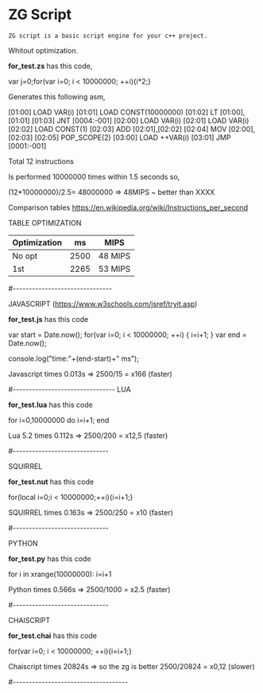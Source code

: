 # ZG Script
	ZG script is a basic script engine for your c++ project.


Whitout optimization.



<b>for_test.zs</b> has this code,

var j=0;for(var i=0; i < 10000000; ++i){i*2;}

Generates this following asm,


[01:00]	LOAD	VAR(i)
[01:01]	LOAD	CONST(10000000)
[01:02]	LT	[01:00],[01:01]
[01:03]	JNT	[0004:-001]
[02:00]	LOAD	VAR(i)
[02:01]	LOAD	VAR(i)
[02:02]	LOAD	CONST(1)
[02:03]	ADD	[02:01],[02:02]
[02:04]	MOV	[02:00],[02:03]
[02:05]	POP_SCOPE(2)
[03:00]	LOAD	++VAR(i)
[03:01]	JMP	[0001:-001]




Total 12 instructions


Is performed 10000000 times within 1.5 seconds so,

(12*10000000)/2.5= 48000000 => 48MIPS ~ better than XXXX 

Comparison tables https://en.wikipedia.org/wiki/Instructions_per_second

TABLE OPTIMIZATION

Optimization|   ms  |   MIPS
------------|-------|--------- 
No opt      |  2500 |  48 MIPS       
1st         |  2265 |  53 MIPS



#-------------------------------

JAVASCRIPT (https://www.w3schools.com/jsref/tryit.asp)

<b>for_test.js</b> has this code

var start = Date.now();
for(var i=0; i < 10000000; ++i)
{
	i=i+1;
}
var end = Date.now();

console.log("time:"+(end-start)+" ms");

Javascript times 0.013s => 2500/15 = x166 (faster)

#--------------------------------
LUA

<b>for_test.lua</b> has this code

for i=0,10000000 do 
  i=i+1; 
end



Lua 5.2 times 0.112s =>  2500/200 = x12,5 (faster)

#------------------------------

SQUIRREL

<b>for_test.nut</b> has this code

for(local i=0;i < 10000000;++i){i=i+1;}

SQUIRREL times 0.163s => 2500/250 = x10 (faster)

#------------------------------

PYTHON

<b>for_test.py</b> has this code

for i in xrange(10000000):
	i=i+1

Python times 0.566s => 2500/1000 = x2.5 (faster)

#------------------------------

CHAISCRIPT

<b>for_test.chai</b> has this code

for(var i=0; i < 10000000; ++i){i=i+1;}

Chaiscript times 20824s => so the zg is better 2500/20824 = x0,12 (slower)



#------------------------------------





